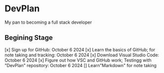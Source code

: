 # DevPlan
 My pan to becoming a full stack developer

 ## Begining Stage
 [x] Sign up for GitHub: October 6 2024
 [x] Learn the basics of GitHub; for note taking and tracking: October 6 2024
 [x] Download Visual Studio Code: October 6 2024
 [x] Figure out how VSC and GitHub work; Testingg with "DevPlan" repository: October 6 2024
 [] Learn"Markdown" for note taking





